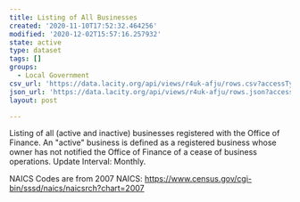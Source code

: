 ```yaml
---
title: Listing of All Businesses
created: '2020-11-10T17:52:32.464256'
modified: '2020-12-02T15:57:16.257932'
state: active
type: dataset
tags: []
groups:
  - Local Government
csv_url: 'https://data.lacity.org/api/views/r4uk-afju/rows.csv?accessType=DOWNLOAD'
json_url: 'https://data.lacity.org/api/views/r4uk-afju/rows.json?accessType=DOWNLOAD'
layout: post

---
```

Listing of all (active and inactive) businesses registered with the Office of Finance. An "active" business is defined as a registered business whose owner has not notified the Office of Finance of a cease of business operations. Update Interval: Monthly.

NAICS Codes are from 2007 NAICS:
https://www.census.gov/cgi-bin/sssd/naics/naicsrch?chart=2007
